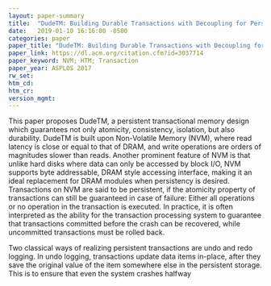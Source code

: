 ```yaml
---
layout: paper-summary
title:  "DudeTM: Building Durable Transactions with Decoupling for Persistent Memory"
date:   2019-01-10 16:16:00 -0500
categories: paper
paper_title: "DudeTM: Building Durable Transactions with Decoupling for Persistent Memory"
paper_link: https://dl.acm.org/citation.cfm?id=3037714
paper_keyword: NVM; HTM; Transaction
paper_year: ASPLOS 2017
rw_set: 
htm_cd: 
htm_cr: 
version_mgmt: 
---
```


This paper proposes DudeTM, a persistent transactional memory design which guarantees not only atomicity, consistency, 
isolation, but also durability. DudeTM is built upon Non-Volatile Memory (NVM), where read latency is close or equal
to that of DRAM, and write operations are orders of magnitudes slower than reads. Another prominent feature of NVM
is that unlike hard disks where data can only be accessed by block I/O, NVM supports byte addressable, DRAM style 
accessing interface, making it an ideal replacement for DRAM modules when persistency is desired. Transactions on NVM
are said to be persistent, if the atomicity property of transactions can still be guaranteed in case of failure: Either
all operations or no operation in the transaction is executed. In practice, it is often interpreted as the ability for 
the transaction processing system to guarantee that transactions committed before the crash can be recovered, while 
uncommitted transactions must be rolled back.

Two classical ways of realizing persistent transactions are undo and redo logging. In undo logging, transactions update 
data items in-place, after they save the original value of the item somewhere else in the persistent storage. This is to
ensure that even the system crashes halfway 
